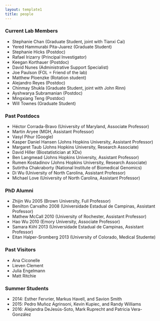 ```yaml
---
layout: template1
title: people
---
```


### Current Lab Members

- Stephanie Chan (Graduate Student, joint with Tianxi Cai)
- Yered Hammurabi Pita-Juarez (Graduate Student)
- Stephanie Hicks (Postdoc)
- Rafael Irizarry (Principal Investigator)
- Keegan Korthauer (Postdoc)
- David Nunes (Administrative Support Specialist)
- Joe Paulson (FOL = Friend of the lab)
- Matthew Ploenzke (Rotation student)
- Alejandro Reyes (Postdoc)
- Chinmay Shukla (Graduate Student, joint with John Rinn)
- Ayshwarya Subramanian (Postdoc)
- Mingxiang Teng (Postdoc)
- Will Townes (Graduate Student)

### Past Postdocs

- Héctor Corrada-Bravo (University of Maryland, Associate Professor)
- Martin Aryee (MGH, Assistant Professor)
- Vasyl Pihur (Google)
- Kasper Daniel Hansen (Johns Hopkins University, Assistant Professor)
- Margaret Taub (Johns Hopkins University, Research Associate)
- David Hiller (Biostatistician at XDx)
- Ben Langmead (Johns Hopkins University, Assistant Professor)
- Rumen Kostadinov (Johns Hopkins University, Research Associate)
- Sutirtha Chakraborty (National Institute of Biomedical Genomics)
- Di Wu (University of North Carolina, Assistant Professor)
- Michael Love (University of North Carolina, Assistant Professor)

### PhD Alumni

- Zhijin Wu 2005 (Brown University, Full Professor)
- Benilton Carvalho 2008 (Universidade Estadual de Campinas, Assistant Professor)
- Mathew McCall 2010 (University of Rochester, Assistant Professor)
- Hao Wu 2010 (Emory University, Associate Professor)
- Samara Kiihl 2013 (Universidade Estadual de Campinas, Assistant
                      Professor)
- Eitan Halper-Sromberg 2013 (University of Colorado, Medical Studente)

### Past Visitors 
- Ana Ciconelle
- Lieven Clement
- Julia Engelmann
- Matt Ritchie

### Summer Students
- 2014:  Esther Fervrier, Markus Havell, and  Savion Smith 
- 2015: Pedro Mu&ntilde;oz Agrinsoni, Kevin Kupiec, and  Randy Williams 
- 2016:  Alejandra DeJesús-Soto, Mark Ruprecht and  Patricia Vera-González
		  
